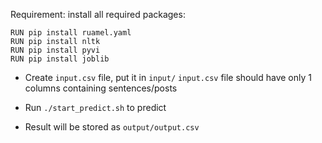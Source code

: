 Requirement: install all required packages:
```
RUN pip install ruamel.yaml
RUN pip install nltk
RUN pip install pyvi
RUN pip install joblib
```
- Create `input.csv` file, put it in `input/`
`input.csv` file should have only 1 columns containing sentences/posts

- Run `./start_predict.sh` to predict

- Result will be stored as `output/output.csv`


